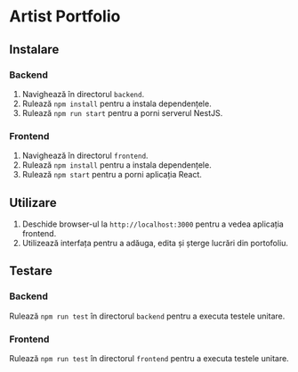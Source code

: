 # Artist Portfolio

## Instalare

### Backend

1. Navighează în directorul `backend`.
2. Rulează `npm install` pentru a instala dependențele.
3. Rulează `npm run start` pentru a porni serverul NestJS.

### Frontend

1. Navighează în directorul `frontend`.
2. Rulează `npm install` pentru a instala dependențele.
3. Rulează `npm start` pentru a porni aplicația React.

## Utilizare

1. Deschide browser-ul la `http://localhost:3000` pentru a vedea aplicația frontend.
2. Utilizează interfața pentru a adăuga, edita și șterge lucrări din portofoliu.

## Testare

### Backend

Rulează `npm run test` în directorul `backend` pentru a executa testele unitare.

### Frontend

Rulează `npm run test` în directorul `frontend` pentru a executa testele unitare.
